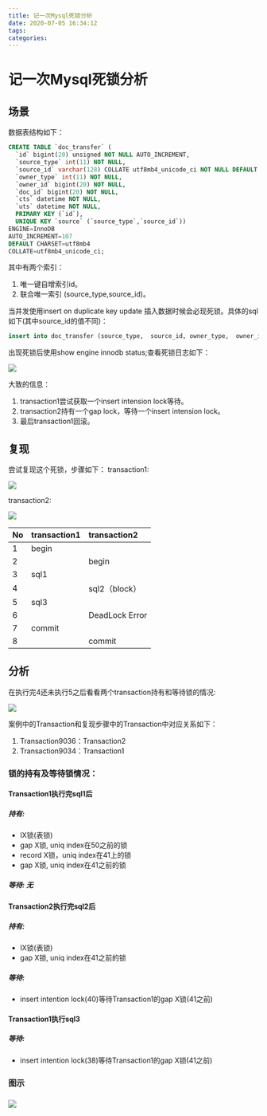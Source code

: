 ```yaml
---
title: 记一次Mysql死锁分析
date: 2020-07-05 16:34:12
tags:
categories:
---
```

# 记一次Mysql死锁分析

## 场景

数据表结构如下：

```sql
CREATE TABLE `doc_transfer` (
  `id` bigint(20) unsigned NOT NULL AUTO_INCREMENT,
  `source_type` int(11) NOT NULL,
  `source_id` varchar(128) COLLATE utf8mb4_unicode_ci NOT NULL DEFAULT '',
  `owner_type` int(11) NOT NULL,
  `owner_id` bigint(20) NOT NULL,
  `doc_id` bigint(20) NOT NULL,
  `cts` datetime NOT NULL,
  `uts` datetime NOT NULL,
  PRIMARY KEY (`id`), 
  UNIQUE KEY `source` (`source_type`,`source_id`)) 
ENGINE=InnoDB 
AUTO_INCREMENT=107
DEFAULT CHARSET=utf8mb4 
COLLATE=utf8mb4_unicode_ci;
```
<!-- more -->
其中有两个索引：

1. 唯一键自增索引id。
2. 联合唯一索引 (source_type,source_id)。

当并发使用insert on duplicate key update 插入数据时候会必现死锁。具体的sql如下(其中source_id的值不同)：

```sql
insert into doc_transfer (source_type,  source_id, owner_type,  owner_id, doc_id, cts,  uts) values (0,  '38', 1,  1, 111, '2018-04-16 11:54:24.652',  '2018-04-16 11:54:24.652') ON DUPLICATE KEY UPDATE owner_type=1,owner_id=1, doc_id=111,uts='2018-04-16 11:54:24.652';
```

出现死锁后使用show engine innodb status;查看死锁日志如下：

![](1.png)

大致的信息：

1. transaction1尝试获取一个insert intension lock等待。
2. transaction2持有一个gap lock，等待一个insert intension lock。
3. 最后transaction1回滚。

## 复现

尝试复现这个死锁，步骤如下：
transaction1: 

![](2.png)

transaction2: 

![](3.jpg)

| No   | transaction1 | transaction2   |
| :--- | :----------- | :------------- |
| 1    | begin        |                |
| 2    |              | begin          |
| 3    | sql1         |                |
| 4    |              | sql2（block）  |
| 5    | sql3         |                |
| 6    |              | DeadLock Error |
| 7    | commit       |                |
| 8    |              | commit         |

 ## 分析

在执行完4还未执行5之后看看两个transaction持有和等待锁的情况: 

![](4.png)

案例中的Transaction和复现步骤中的Transaction中对应关系如下：

1. Transaction9036：Transaction2
2. Transaction9034：Transaction1

### 锁的持有及等待锁情况：

#### **Transaction1**执行完sql1后

##### 持有:

- IX锁(表锁)
- gap X锁, uniq index在50之前的锁
- record X锁，uniq index在41上的锁
- gap X锁, uniq index在41之前的锁

##### 等待: 无

#### **Transaction2**执行完sql2后 

##### 持有:

- IX锁(表锁)
- gap X锁, uniq index在41之前的锁

##### 等待:

- insert intention lock(40)等待Transaction1的gap X锁(41之前)

#### **Transaction1**执行sql3 

##### 等待:

- insert intention lock(38)等待Transaction1的gap X锁(41之前)

### 图示

### ![](5.png)